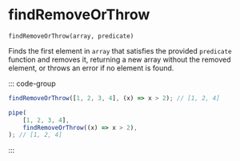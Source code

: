 # findRemoveOrThrow

`findRemoveOrThrow(array, predicate)`

Finds the first element in `array` that satisfies the provided `predicate` function and removes it, returning a new array without the removed element, or throws an error if no element is found.

::: code-group

```ts [data-first]
findRemoveOrThrow([1, 2, 3, 4], (x) => x > 2); // [1, 2, 4]
```

```ts [data-last]
pipe(
    [1, 2, 3, 4],
    findRemoveOrThrow((x) => x > 2),
); // [1, 2, 4]
```

:::

